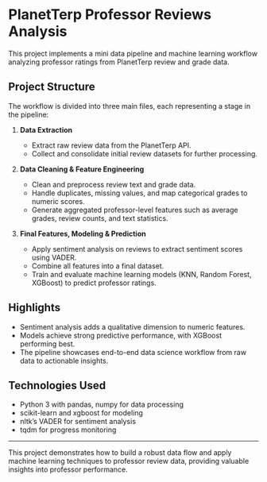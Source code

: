 # PlanetTerp Professor Reviews Analysis

This project implements a mini data pipeline and machine learning workflow analyzing professor ratings from PlanetTerp review and grade data.

## Project Structure

The workflow is divided into three main files, each representing a stage in the pipeline:

1. **Data Extraction**  
   - Extract raw review data from the PlanetTerp API.  
   - Collect and consolidate initial review datasets for further processing.

2. **Data Cleaning & Feature Engineering**  
   - Clean and preprocess review text and grade data.  
   - Handle duplicates, missing values, and map categorical grades to numeric scores.  
   - Generate aggregated professor-level features such as average grades, review counts, and text statistics.

3. **Final Features, Modeling & Prediction**  
   - Apply sentiment analysis on reviews to extract sentiment scores using VADER.  
   - Combine all features into a final dataset.  
   - Train and evaluate machine learning models (KNN, Random Forest, XGBoost) to predict professor ratings.

## Highlights

- Sentiment analysis adds a qualitative dimension to numeric features.  
- Models achieve strong predictive performance, with XGBoost performing best.  
- The pipeline showcases end-to-end data science workflow from raw data to actionable insights.

## Technologies Used

- Python 3 with pandas, numpy for data processing  
- scikit-learn and xgboost for modeling  
- nltk’s VADER for sentiment analysis  
- tqdm for progress monitoring

---

This project demonstrates how to build a robust data flow and apply machine learning techniques to professor review data, providing valuable insights into professor performance.
